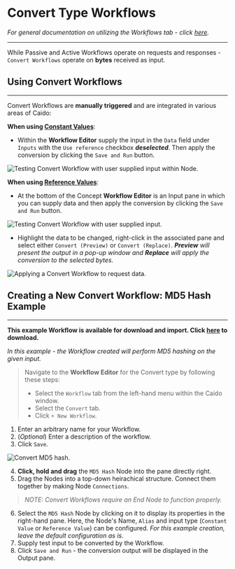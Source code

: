 # Convert Type Workflows

_For general documentation on utilizing the Workflows tab - click [here](../workflows.md)._

---

While Passive and Active Workflows operate on requests and responses - `Convert Workflows` operate on **bytes** received as input.

## Using Convert Workflows

---

Convert Workflows are **manually triggered** and are integrated in various areas of Caido:

**When using [Constant Values](/concepts/essentials/nodes.md#1-constant-value-type)**:

- Within the **Workflow Editor** supply the input in the `Data` field under `Inputs` with the `Use reference` checkbox **_deselected_**. Then apply the conversion by clicking the `Save and Run` button.

<img alt="Testing Convert Workflow with user supplied input within Node." src="/_images/constant_value_supplied.png"/>

**When using [Reference Values](/concepts/essentials/nodes.md#2-reference-value-type)**:

- At the bottom of the Concept **Workflow Editor** is an Input pane in which you can supply data and then apply the conversion by clicking the `Save and Run` button.

<img alt="Testing Convert Workflow with user supplied input." src="/_images/reference_value_supplied.png"/>

- Highlight the data to be changed, right-click in the associated pane and select either `Convert (Preview)` or `Convert (Replace)`. _**Preview** will present the output in a pop-up window and **Replace** will apply the conversion to the selected bytes._

<img alt="Applying a Convert Workflow to request data." src="/_images/rightclick_reference_value.png"/>

## Creating a New Convert Workflow: MD5 Hash Example

---

**This example Workflow is available for download and import. Click [here](https://github.com/caido/documentation/tree/main/diagrams/data/Base64_Decode_Example.json) to download.**

_In this example - the Workflow created will perform MD5 hashing on the given input._

> Navigate to the **Workflow Editor** for the Convert type by following these steps:
>
> - Select the `Workflow` tab from the left-hand menu within the Caido window.
> - Select the `Convert` tab.
> - Click `+ New Workflow`.

1. Enter an arbitrary name for your Workflow.
2. (_Optional_) Enter a description of the workflow.
3. Click `Save`.

<img alt="Convert MD5 hash." src="/_images/md5_hash_example.png"/>

4. **Click, hold and drag** the `MD5 Hash` Node into the pane directly right.
5. Drag the Nodes into a top-down heirachical structure. Connect them together by making Node `Connections`.

> _NOTE: Convert Workflows require an End Node to function properly._

6. Select the `MD5 Hash` Node by clicking on it to display its properties in the right-hand pane. Here, the Node's Name, `Alias` and input type (`Constant Value` or `Reference Value`) can be configured. _For this example creation, leave the default configuration as is._
7. Supply test input to be converted by the Workflow.
8. Click `Save and Run` - the conversion output will be displayed in the Output pane.
